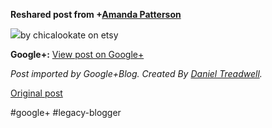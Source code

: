 <!--
date: '2012-04-07'
published: true
slug: 2012-04-reshared-post-from-amanda-patterson-by
time_to_read: 5
title: ''
-->

  
  
**Reshared post from +[Amanda Patterson](https://plus.google.com/103636214904400746295)**  
  
[![](https://lh6.googleusercontent.com/-pwYccN3QpPM/T4AzmGg13OI/AAAAAAAAUG0/w0ECczJ_omo/il_fullxfull.286971099.jpg)](https://lh6.googleusercontent.com/-pwYccN3QpPM/T4AzmGg13OI/AAAAAAAAUG0/w0ECczJ_omo/il_fullxfull.286971099.jpg)by chicalookate on etsy

**Google+:** [View post on Google+](https://plus.google.com/103392016560023386646/posts/PFuV4t9W3Qt)

  
  
*Post imported by Google+Blog. Created By [Daniel Treadwell](http://minimali.se/).*

[Original post](https://ysfk.blogspot.com/2012/04/reshared-post-from-amanda-patterson-by.html)

#google+ #legacy-blogger 